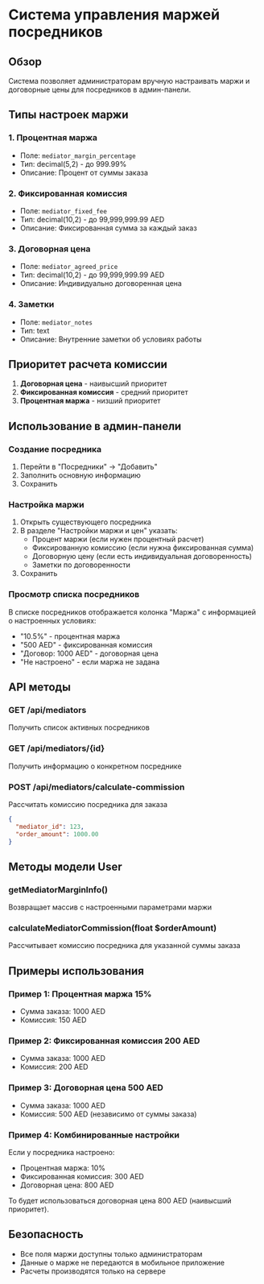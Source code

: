 # Система управления маржей посредников

## Обзор

Система позволяет администраторам вручную настраивать маржи и договорные цены для посредников в админ-панели.

## Типы настроек маржи

### 1. Процентная маржа
- Поле: `mediator_margin_percentage`
- Тип: decimal(5,2) - до 999.99%
- Описание: Процент от суммы заказа

### 2. Фиксированная комиссия
- Поле: `mediator_fixed_fee`
- Тип: decimal(10,2) - до 99,999,999.99 AED
- Описание: Фиксированная сумма за каждый заказ

### 3. Договорная цена
- Поле: `mediator_agreed_price`
- Тип: decimal(10,2) - до 99,999,999.99 AED
- Описание: Индивидуально договоренная цена

### 4. Заметки
- Поле: `mediator_notes`
- Тип: text
- Описание: Внутренние заметки об условиях работы

## Приоритет расчета комиссии

1. **Договорная цена** - наивысший приоритет
2. **Фиксированная комиссия** - средний приоритет
3. **Процентная маржа** - низший приоритет

## Использование в админ-панели

### Создание посредника
1. Перейти в "Посредники" → "Добавить"
2. Заполнить основную информацию
3. Сохранить

### Настройка маржи
1. Открыть существующего посредника
2. В разделе "Настройки маржи и цен" указать:
   - Процент маржи (если нужен процентный расчет)
   - Фиксированную комиссию (если нужна фиксированная сумма)
   - Договорную цену (если есть индивидуальная договоренность)
   - Заметки по договоренности
3. Сохранить

### Просмотр списка посредников
В списке посредников отображается колонка "Маржа" с информацией о настроенных условиях:
- "10.5%" - процентная маржа
- "500 AED" - фиксированная комиссия
- "Договор: 1000 AED" - договорная цена
- "Не настроено" - если маржа не задана

## API методы

### GET /api/mediators
Получить список активных посредников

### GET /api/mediators/{id}
Получить информацию о конкретном посреднике

### POST /api/mediators/calculate-commission
Рассчитать комиссию посредника для заказа
```json
{
  "mediator_id": 123,
  "order_amount": 1000.00
}
```

## Методы модели User

### getMediatorMarginInfo()
Возвращает массив с настроенными параметрами маржи

### calculateMediatorCommission(float $orderAmount)
Рассчитывает комиссию посредника для указанной суммы заказа

## Примеры использования

### Пример 1: Процентная маржа 15%
- Сумма заказа: 1000 AED
- Комиссия: 150 AED

### Пример 2: Фиксированная комиссия 200 AED
- Сумма заказа: 1000 AED
- Комиссия: 200 AED

### Пример 3: Договорная цена 500 AED
- Сумма заказа: 1000 AED
- Комиссия: 500 AED (независимо от суммы заказа)

### Пример 4: Комбинированные настройки
Если у посредника настроено:
- Процентная маржа: 10%
- Фиксированная комиссия: 300 AED
- Договорная цена: 800 AED

То будет использоваться договорная цена 800 AED (наивысший приоритет).

## Безопасность

- Все поля маржи доступны только администраторам
- Данные о марже не передаются в мобильное приложение
- Расчеты производятся только на сервере
